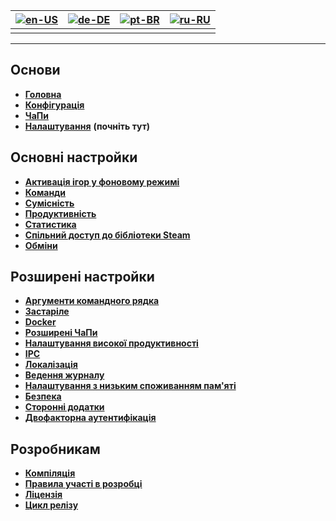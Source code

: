 | [![en-US](https://raw.githubusercontent.com/hjnilsson/country-flags/master/png100px/us.png)](https://github.com/JustArchiNET/ArchiSteamFarm/wiki/Home) | [![de-DE](https://raw.githubusercontent.com/hjnilsson/country-flags/master/png100px/de.png)](https://github.com/JustArchiNET/ArchiSteamFarm/wiki/Home-de-DE) | [![pt-BR](https://raw.githubusercontent.com/hjnilsson/country-flags/master/png100px/br.png)](https://github.com/JustArchiNET/ArchiSteamFarm/wiki/Home-pt-BR) | [![ru-RU](https://raw.githubusercontent.com/hjnilsson/country-flags/master/png100px/ru.png)](https://github.com/JustArchiNET/ArchiSteamFarm/wiki/Home-ru-RU) |
| ------------------------------------------------------------------------------------------------------------------------------------------------------ | ------------------------------------------------------------------------------------------------------------------------------------------------------------ | ------------------------------------------------------------------------------------------------------------------------------------------------------------ | ------------------------------------------------------------------------------------------------------------------------------------------------------------ |
|                                                                                                                                                        |                                                                                                                                                              |                                                                                                                                                              |                                                                                                                                                              |

* * *

## Основи

* **[Головна](https://github.com/JustArchiNET/ArchiSteamFarm/wiki/Home-uk-UA)**
* **[Конфігурація](https://github.com/JustArchiNET/ArchiSteamFarm/wiki/Configuration-uk-UA)**
* **[ЧаПи](https://github.com/JustArchiNET/ArchiSteamFarm/wiki/FAQ-uk-UA)**
* **[Налаштування](https://github.com/JustArchiNET/ArchiSteamFarm/wiki/Setting-up-uk-UA)** **(почніть тут)**

## Основні настройки

* **[Активація ігор у фоновому режимі](https://github.com/JustArchiNET/ArchiSteamFarm/wiki/Background-games-redeemer-uk-UA)**
* **[Команди](https://github.com/JustArchiNET/ArchiSteamFarm/wiki/Commands-uk-UA)**
* **[Сумісність](https://github.com/JustArchiNET/ArchiSteamFarm/wiki/Compatibility-uk-UA)**
* **[Продуктивність](https://github.com/JustArchiNET/ArchiSteamFarm/wiki/Performance-uk-UA)**
* **[Статистика](https://github.com/JustArchiNET/ArchiSteamFarm/wiki/Statistics-uk-UA)**
* **[Спільний доступ до бібліотеки Steam](https://github.com/JustArchiNET/ArchiSteamFarm/wiki/Steam-Family-Sharing-uk-UA)**
* **[Обміни](https://github.com/JustArchiNET/ArchiSteamFarm/wiki/Trading-uk-UA)**

## Розширені настройки

* **[Аргументи командного рядка](https://github.com/JustArchiNET/ArchiSteamFarm/wiki/Command-line-arguments-uk-UA)**
* **[Застаріле](https://github.com/JustArchiNET/ArchiSteamFarm/wiki/Deprecation-uk-UA)**
* **[Docker](https://github.com/JustArchiNET/ArchiSteamFarm/wiki/Docker-uk-UA)**
* **[Розширені ЧаПи](https://github.com/JustArchiNET/ArchiSteamFarm/wiki/Extended-FAQ-uk-UA)**
* **[Налаштування високої продуктивності](https://github.com/JustArchiNET/ArchiSteamFarm/wiki/High-performance-setup-uk-UA)**
* **[IPC](https://github.com/JustArchiNET/ArchiSteamFarm/wiki/IPC-uk-UA)**
* **[Локалізація](https://github.com/JustArchiNET/ArchiSteamFarm/wiki/Localization-uk-UA)**
* **[Ведення журналу](https://github.com/JustArchiNET/ArchiSteamFarm/wiki/Logging-uk-UA)**
* **[Налаштування з низьким споживанням пам'яті](https://github.com/JustArchiNET/ArchiSteamFarm/wiki/Low-memory-setup-uk-UA)**
* **[Безпека](https://github.com/JustArchiNET/ArchiSteamFarm/wiki/Security-uk-UA)**
* **[Сторонні додатки](https://github.com/JustArchiNET/ArchiSteamFarm/wiki/Third-party-tools-uk-UA)**
* **[Двофакторна аутентифікація](https://github.com/JustArchiNET/ArchiSteamFarm/wiki/Two-factor-authentication-uk-UA)**

## Розробникам

* **[Компіляція](https://github.com/JustArchiNET/ArchiSteamFarm/wiki/Compilation-uk-UA)**
* **[Правила участі в розробці](https://github.com/JustArchiNET/ArchiSteamFarm/blob/master/.github/CONTRIBUTING.md)**
* **[Ліцензія](https://github.com/JustArchiNET/ArchiSteamFarm/wiki/License-uk-UA)**
* **[Цикл релізу](https://github.com/JustArchiNET/ArchiSteamFarm/wiki/Release-cycle-uk-UA)**